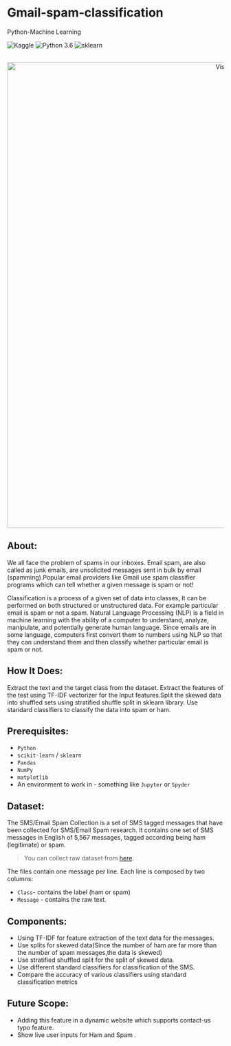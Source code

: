 # Gmail-spam-classification
Python-Machine Learning 

![Kaggle](https://img.shields.io/badge/Dataset-Kaggle-blue.svg) ![Python 3.6](https://img.shields.io/badge/Python-3.6-brightgreen.svg) ![sklearn](https://img.shields.io/badge/Library-NLTK-orange.svg)

<p align="center">
  <br>
  <img alt="Visual Studio Code" width="1080px" src="https://www.bestproxyreviews.com/wp-content/uploads/2020/07/Bad-Conversion-bot.jpg" />
</p>

## About:

We all face the problem of spams in our inboxes. Email spam, are also called as junk emails, are unsolicited messages sent in bulk by email (spamming).Popular email providers like Gmail use spam classifier programs which can tell whether a given message is spam or not!

Classification is a process of a given set of data into classes, It can be performed on both structured or unstructured data.  For example particular email is spam or not a spam. Natural Language Processing (NLP) is a field in machine learning with the ability of a computer to understand, analyze, manipulate, and potentially generate human language. Since emails are in some language, computers first convert them to numbers using NLP so that they can understand them and then classify whether particular email is spam or not.

## How It Does:
Extract the text and the target class from the dataset. Extract the features of the test using TF-IDF vectorizer for the Input features.Split the skewed data into shuffled sets using stratified shuffle split in sklearn library. Use standard classifiers to classify the data into spam or ham.

## Prerequisites:

-  `Python`
-  `scikit-learn` / `sklearn`
-  `Pandas`
-  `NumPy`
-  `matplotlib`
-  An environment to work in - something like `Jupyter` or `Spyder`

## Dataset:
The SMS/Email Spam Collection is a set of SMS tagged messages that have been collected for SMS/Email Spam research. It contains one set of SMS messages in English of 5,567 messages, tagged according being ham (legitimate) or spam.

> You can collect raw dataset from [here](https://github.com/harshithvh/Gmail-spam-classification/blob/main/spam.tsv).

The files contain one message per line. Each line is composed by two columns:
- `Class`- contains the label (ham or spam) 
- `Message` - contains the raw text.

## Components:
-  Using TF-IDF for feature extraction of the text data for the messages.
-  Use splits for skewed data(Since the number of ham are far more than the number of spam messages,the data is skewed)
-  Use stratified shuffled split for the split of skewed data.
-  Use different standard classifiers for classification of the SMS.
-  Compare the accuracy of various classifiers using standard classification metrics

## Future Scope:
- Adding this feature in a dynamic website which supports contact-us typo feature.
- Show live user inputs for Ham and Spam  .

